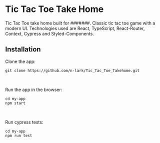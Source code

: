 # Tic Tac Toe Take Home

Tic Tac Toe take home built for #######. Classic tic tac toe game with a modern UI. Technologies used are React, TypeScript, React-Router, Context, Cypress and Styled-Components.

## Installation

Clone the app: <br>

```
git clone https://github.com/n-lark/Tic_Tac_Toe_Takehome.git
```

<br>

Run the app in the browser:

```
cd my-app
npm start
```

<br>

Run cypress tests:

```
cd my-app
npm run test
```
